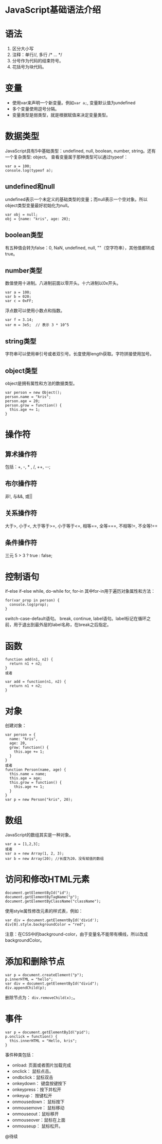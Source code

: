 JavaScript基础语法介绍
=============

# 语法
1. 区分大小写
2. 注释：单行//, 多行 /\* ... \*/
3. 分号作为代码的结束符号。
4. 花括号为块代码。

# 变量
- 使用var来声明一个新变量。例如`var a;`, 变量默认值为undefined
- 多个变量使用逗号分隔。
- 变量类型是弱类型，就是根据赋值来决定变量类型。

# 数据类型
JavaScript具有5中基础类型：undefined, null, boolean, number, string。还有一个复杂类型: object。
查看变量属于那种类型可以通过typeof：
```
var a = 100;
console.log(typeof a);
```
## undefined和null
undefined表示一个未定义的基础类型的变量；而null表示一个空对象。所以object类型变量最好初始化为null。
```
var obj = null;
obj = {name: "kris", age: 20};
```
## boolean类型
有五种值会转为false：0, NaN, undefined, null, ""（空字符串），其他值都转成true。

## number类型
数值使用十进制。八进制前面以零开头。十六进制以0x开头。
```
var a = 100;
var b = 020;
var c = 0xFF;
```
浮点数可以使用小数点和指数。
```
var f = 3.14;
var m = 3e5;  // 表示 3 * 10^5
```
## string类型
字符串可以使用单引号或者双引号。长度使用length获取。字符拼接使用加号。

## object类型
object是拥有属性和方法的数据类型。
```
var person = new Object();
person.name = "kris";
person.age = 20;
person.grow = function() {
  this.age += 1;
}
```

# 操作符
## 算术操作符
包括：+, -, * , /, ++, --;

## 布尔操作符
非!, 与&&, 或||

## 关系操作符
大于>, 小于<, 大于等于>=, 小于等于<=, 相等==, 全等===, 不相等!=, 不全等!==

## 条件操作符
三元  5 > 3 ? true : false;

# 控制语句
if-else if-else
while, do-while
for, for-in
其中for-in用于遍历对象属性和方法：
```
for(var prop in person) {
  console.log(prop);
}
```
switch-case-default语句。
break, continue, label语句。label标记在循环之前，用于退出到最外层的label名称，在break之后指定。

# 函数
```
function add(n1, n2) {
  return n1 + n2;
}
或者

var add = function(n1, n2) {
  return n1 + n2;
}
```

# 对象
创建对象：
```
var person = {
  name: "kris",
  age: 20,
  grow: function() {
    this.age += 1;
  }
}
或者
function Person(name, age) {
  this.name = name;
  this.age = age;
  this.grow = function() {
    this.age += 1;
  }
}
var p = new Person("kris", 20);
```

# 数组
JavaScript的数组其实是一种对象。
```
var a = [1,2,3];
或者
var a = new Array(1, 2, 3);
var b = new Array(20); //长度为20，没有赋值的数组
```

# 访问和修改HTML元素
```
document.getElementById("id");
document.getElementByTagName("p");
document.getElementByClassName("className");
```
使用style属性修改元素的样式表，例如：
```
var div = document.getElementById('divid');
div[0].style.backgroundColor = "red";
```
注意：在CSS中的background-color，由于变量名不能带有横线，所以改成backgroundColor。

# 添加和删除节点
```
var p = document.createElement("p");
p.innerHTML = "hello";
var div = document.getElementById("divid");
div.appendChild(p);
```
删除节点为： `div.removeChild(x);`。

# 事件
```
var p = document.getElementById("pid");
p.onclick = function() {
  this.innerHTML = "Hello, kris";
}
```
事件种类包括：
- onload: 页面或者图片加载完成
- onclick： 鼠标点击。
- ondbclick：鼠标双击
- onkeydown： 键盘按键按下
- onkeypress：按下并松开
- onkeyup： 按键松开
- onmousedown： 鼠标按下
- onmousemove： 鼠标移动
- onmouseout：鼠标移开
- onmouseover：鼠标在上面
- onmouseup： 鼠标松开。

@待续
